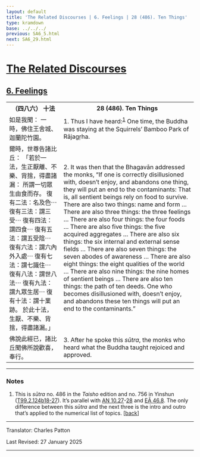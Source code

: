 ```yaml
---
layout: default
title: 'The Related Discourses | 6. Feelings | 28 (486). Ten Things'
type: kramdown
base: ../../../
previous: SA6_5.html
next: SA6_29.html
---
```


<h1><a href='../index.html'>The Related Discourses</a></h1>
<h2><a href='index.html'>6. Feelings</a></h2>

<table class="trans">
  <th class='ch'>（四八六） 十法</th>
  <th class='en'>28 (486). Ten Things</th>
  <tr>
    <td class='ch' title='t125.2.124b18'>如是我聞： 一時，佛住王舍城、迦蘭陀竹園。</td>
    <td id='p1'>1. Thus I have heard:<sup id="ref1"><a href="#n1">1</a></sup> One time, the Buddha was staying at the Squirrels’ Bamboo Park of Rājagṛha.</td>
  </tr>
  <tr>
    <td class='ch' title='t125.2.124b19'>爾時，世尊告諸比丘： 「若於一法，生正厭離、不樂、背捨，得盡諸漏： 所謂一切眾生由食而存。 復有二法：名及色⋯ 復有三法：謂三受⋯ 復有四法：謂四食⋯ 復有五法：謂五受陰⋯ 復有六法：謂六內外入處⋯ 復有七法：謂七識住⋯ 復有八法：謂世八法⋯ 復有九法：謂九眾生居⋯ 復有十法：謂十業跡。 於此十法，生厭、不樂、背捨，得盡諸漏。」</td>
    <td id='p2'>2. It was then that the Bhagavān addressed the monks, “If one is correctly disillusioned with, doesn’t enjoy, and abandons one thing, they will put an end to the contaminants: That is, all sentient beings rely on food to survive. There are also two things: name and form … There are also three things: the three feelings … There are also four things: the four foods … There are also five things: the five acquired aggregates … There are also six things: the six internal and external sense fields … There are also seven things: the seven abodes of awareness … There are also eight things: the eight qualities of the world … There are also nine things: the nine homes of sentient beings … There are also ten things: the path of ten deeds. One who becomes disillusioned with, doesn’t enjoy, and abandons these ten things will put an end to the contaminants.”</td>
  </tr>
  <tr>
    <td class='ch' title='t125.2.124b26'>佛說此經已，諸比丘聞佛所說歡喜，奉行。</td>
    <td id='p3'>3. After he spoke this <em>sūtra</em>, the monks who heard what the Buddha taught rejoiced and approved.</td>
  </tr>
</table>

<hr/>

<h3 id="notes">Notes</h3>

<ol class="notes-list">
<li id="n1"><p>This is <em>sūtra</em> no. 486 in the <cite>Taisho</cite> edition and no. 756 in Yinshun (<a href="https://cbetaonline.dila.edu.tw/zh/T02n0099_p0124b18" target="_blank">T99.2.124b18-27</a>). It’s parallel with <a href="https://suttacentral.net/an10.27" target="_blank">AN 10.27</a>-<a href="https://suttacentral.net/an10.28" target="_blank">28</a> and <a href="https://suttacentral.net/ea46.8" target="_blank">EĀ 46.8</a>. The only difference between this <em>sūtra</em> and the next three is the intro and outro that’s applied to the numerical list of topics. [<a href="#ref1">back</a>]</p></li>
</ol>
<hr/>

<p class="translator">Translator: Charles Patton</p>
<p class='revised'>Last Revised: 27 January 2025</p>

<hr/>